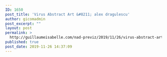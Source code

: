 ```yaml
---
ID: 1650
post_title: 'Virus Abstract Art &#8211; alex dragulescu'
author: gicomadmin
post_excerpt: ""
layout: post
permalink: >
  http://guillaumeisabelle.com/nad-previz/2019/11/26/virus-abstract-art-alex-dragulescu/
published: true
post_date: 2019-11-26 14:37:09
---
```

<!-- wp:image {"id":1649} --><figure class="wp-block-image">

<img src="http://guillaumeisabelle.com/nad-previz/wp-content/uploads/sites/19/2019/11/44d13d8e-08c8-407e-b033-54ff2265ed10-802-000000c026db4ada.jpg" alt="" class="wp-image-1649" /></figure> <!-- /wp:image -->